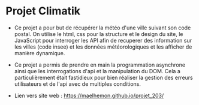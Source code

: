 # Projet Climatik

- Ce projet a pour but de récupérer la météo d'une ville suivant son code postal. On utilise le html, css pour la structure et le design du site, le JavaScript pour interroger les API afin de recuperer des information sur les villes (code insee) et les données météorologiques et les afficher de manière dynamique.

- Ce projet a permis de prendre en main la programmation asynchrone ainsi que les interrogations d'api et la manipulation du DOM. Cela a particulièrement était fastidieux pour bien réaliser la gestion des erreurs utilisateurs et de l'api avec de multiples conditions.

- Lien vers site web :
https://maelhemon.github.io/projet_203/
